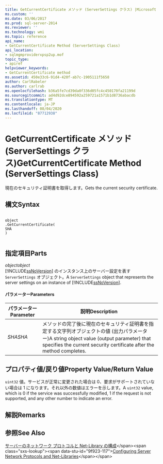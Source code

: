 ```yaml
---
title: GetCurrentCertificate メソッド (ServerSettings クラス) |Microsoft Docs
ms.custom: ''
ms.date: 03/06/2017
ms.prod: sql-server-2014
ms.reviewer: ''
ms.technology: wmi
ms.topic: reference
api_name:
- GetCurrentCertificate Method (ServerSettings Class)
api_location:
- sqlmgmproviderxpsp2up.mof
topic_type:
- apiref
helpviewer_keywords:
- GetCurrentCertificate method
ms.assetid: 450e33c6-91d4-420f-ab7c-1905111f5658
author: CarlRabeler
ms.author: carlrab
ms.openlocfilehash: b36a5fe7cd39da0f336d05fc4c450170fa21199d
ms.sourcegitcommit: ad4d92dce894592a259721a1571b1d8736abacdb
ms.translationtype: MT
ms.contentlocale: ja-JP
ms.lasthandoff: 08/04/2020
ms.locfileid: "87712938"
---
```

# <a name="getcurrentcertificate-method-serversettings-class"></a><span data-ttu-id="9f923-102">GetCurrentCertificate メソッド (ServerSettings クラス)</span><span class="sxs-lookup"><span data-stu-id="9f923-102">GetCurrentCertificate Method (ServerSettings Class)</span></span>
  <span data-ttu-id="9f923-103">現在のセキュリティ証明書を取得します。</span><span class="sxs-lookup"><span data-stu-id="9f923-103">Gets the current security certificate.</span></span>  
  
## <a name="syntax"></a><span data-ttu-id="9f923-104">構文</span><span class="sxs-lookup"><span data-stu-id="9f923-104">Syntax</span></span>  
  
```  
  
object  
.GetCurrentCertificate(  
SHA  
)  
  
```  
  
## <a name="parts"></a><span data-ttu-id="9f923-105">指定項目</span><span class="sxs-lookup"><span data-stu-id="9f923-105">Parts</span></span>  
 <span data-ttu-id="9f923-106">*object*</span><span class="sxs-lookup"><span data-stu-id="9f923-106">*object*</span></span>  
 <span data-ttu-id="9f923-107">[!INCLUDE[ssNoVersion](../../../includes/ssnoversion-md.md)] のインスタンス上のサーバー設定を表す `ServerSettings` オブジェクト。</span><span class="sxs-lookup"><span data-stu-id="9f923-107">A `ServerSettings` object that represents the server settings on an instance of [!INCLUDE[ssNoVersion](../../../includes/ssnoversion-md.md)].</span></span>  
  
#### <a name="parameters"></a><span data-ttu-id="9f923-108">パラメーター</span><span class="sxs-lookup"><span data-stu-id="9f923-108">Parameters</span></span>  
  
|<span data-ttu-id="9f923-109">パラメーター</span><span class="sxs-lookup"><span data-stu-id="9f923-109">Parameter</span></span>|<span data-ttu-id="9f923-110">説明</span><span class="sxs-lookup"><span data-stu-id="9f923-110">Description</span></span>|  
|---------------|-----------------|  
|<span data-ttu-id="9f923-111">*SHA*</span><span class="sxs-lookup"><span data-stu-id="9f923-111">*SHA*</span></span>|<span data-ttu-id="9f923-112">メソッドの完了後に現在のセキュリティ証明書を指定する文字列オブジェクトの値 (出力パラメーター)</span><span class="sxs-lookup"><span data-stu-id="9f923-112">A string object value (output parameter) that specifies the current security certificate after the method completes.</span></span>|  
  
## <a name="property-valuereturn-value"></a><span data-ttu-id="9f923-113">プロパティ値/戻り値</span><span class="sxs-lookup"><span data-stu-id="9f923-113">Property Value/Return Value</span></span>  
 <span data-ttu-id="9f923-114">`uint32` 値。サービスが正常に変更された場合は 0、要求がサポートされていない場合は 1 になります。それ以外の数値はエラーを示します。</span><span class="sxs-lookup"><span data-stu-id="9f923-114">A `uint32` value, which is 0 if the service was successfully modified, 1 if the request is not supported, and any other number to indicate an error.</span></span>  
  
## <a name="remarks"></a><span data-ttu-id="9f923-115">解説</span><span class="sxs-lookup"><span data-stu-id="9f923-115">Remarks</span></span>  
  
## <a name="see-also"></a><span data-ttu-id="9f923-116">参照</span><span class="sxs-lookup"><span data-stu-id="9f923-116">See Also</span></span>  
 <span data-ttu-id="9f923-117">[サーバーのネットワーク プロトコルと Net-Library の構成](https://msdn.microsoft.com/library/ms177485\(v=sql.100\).aspx)</span><span class="sxs-lookup"><span data-stu-id="9f923-117">[Configuring Server Network Protocols and Net-Libraries](https://msdn.microsoft.com/library/ms177485\(v=sql.100\).aspx)</span></span>  
  
  
